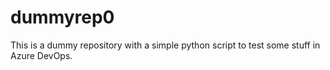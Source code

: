 # dummyrep0
This is a dummy repository with a simple python script to test some stuff in Azure DevOps.
